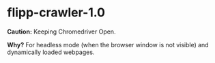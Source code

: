 # flipp-crawler-1.0

**Caution:** Keeping Chromedriver Open.

**Why?** For headless mode (when the browser window is not visible) and dynamically loaded webpages.

